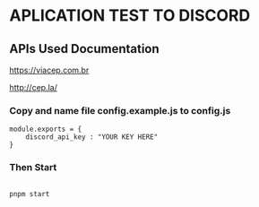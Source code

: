 # APLICATION TEST TO DISCORD


## APIs Used Documentation

https://viacep.com.br

http://cep.la/


### Copy and name file config.example.js to config.js

```
module.exports = {
    discord_api_key : "YOUR KEY HERE" 
}
```

### Then Start 
```

pnpm start

```
